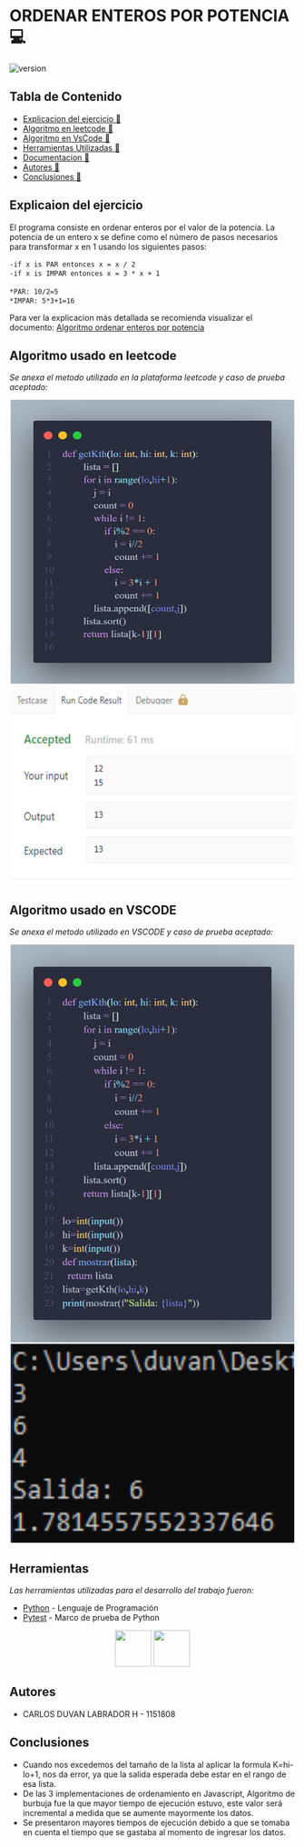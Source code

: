 # ORDENAR ENTEROS POR POTENCIA :computer:

![version](https://juncotic.com/wp-content/uploads/2016/10/orden-3.png) 

## Tabla de Contenido

* [Explicacion del ejercicio :memo:](#Algoritmos)
* [Algoritmo en leetcode :memo:](#Algoritmos)
* [Algoritmo en VsCode :memo:](#Algoritmos)
* [Herramientas Utilizadas :memo:](#Herramientas)
* [Documentacion :memo:](#Documentacion)
* [Autores :memo:](#autores)
* [Conclusiones :memo:](#Conclusiones)

## Explicaion del ejercicio
 
El programa consiste en ordenar enteros por el valor de la potencia.
La potencia de un entero x se define como el número de pasos necesarios para 
transformar x en 1 usando los siguientes pasos:

    -if x is PAR entonces x = x / 2
    -if x is IMPAR entonces x = 3 * x + 1

    *PAR: 10/2=5
    *IMPAR: 5*3+1=16
    
 Para ver la explicacion más detallada se recomienda visualizar el documento:
 [Algoritmo ordenar enteros por potencia](https://drive.google.com/file/d/1VXDqfPXXJB3zkoH60x_QFmDeX8_B4Boa/view?usp=sharing)



## Algoritmo usado en leetcode
_Se anexa el metodo utilizado en la plataforma leetcode y caso de prueba aceptado:_
<p align="center">
 <img src="https://github.com/DuvanLabrador27/OrdenarEnterosPorPotencia/blob/main/img/code.png" width="500" height="500" margin-right: 20px><br>
 <img src="https://github.com/DuvanLabrador27/OrdenarEnterosPorPotencia/blob/main/img/casoPrueba.png" width="500" height="350" margin-right: 20px>
</p>

## Algoritmo usado en VSCODE
_Se anexa el metodo utilizado en VSCODE y caso de prueba aceptado:_
<p align="center">
 <img src="https://github.com/DuvanLabrador27/OrdenarEnterosPorPotencia/blob/main/img/code2.png" width="500" height="700" margin-right: 20px><br>
 <img src="https://github.com/DuvanLabrador27/OrdenarEnterosPorPotencia/blob/main/img/caso2.png" width="500" height="350" margin-right: 20px>
</p>

## Herramientas 

_Las herramientas utilizadas para el desarrollo del trabajo fueron:_

* [Python](https://www.python.org) - Lenguaje de Programación
* [Pytest](https://www.python.org) - Marco de prueba de Python

<p
   align="center"> <img src="https://upload.wikimedia.org/wikipedia/commons/thumb/c/c3/Python-logo-notext.svg/768px-Python-logo-notext.svg.png" width="64" height="64" margin-right: 20px>
 <img src="https://upload.wikimedia.org/wikipedia/commons/thumb/b/ba/Pytest_logo.svg/1200px-Pytest_logo.svg.png" width="64" height="64" margin-right: 20px>
</p>
   


 ## Autores 
* CARLOS DUVAN LABRADOR H - 1151808

## Conclusiones
* Cuando nos excedemos del tamaño de la lista al aplicar la formula K=hi-lo+1, nos da error, ya que la salida esperada debe estar en el rango de esa lista.
* De las 3 implementaciones de ordenamiento en Javascript, Algoritmo de burbuja fue la que mayor tiempo de ejecución estuvo, este valor será incremental a medida que se aumente mayormente los datos.
* Se presentaron mayores tiempos de ejecución debido a que se tomaba en cuenta el tiempo que se gastaba al momento de ingresar los datos.


 
